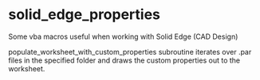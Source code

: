 # solid_edge_properties
Some vba macros useful when working with Solid Edge (CAD Design)

populate_worksheet_with_custom_properties subroutine iterates over .par files in the specified folder and draws the custom properties out to the worksheet.
